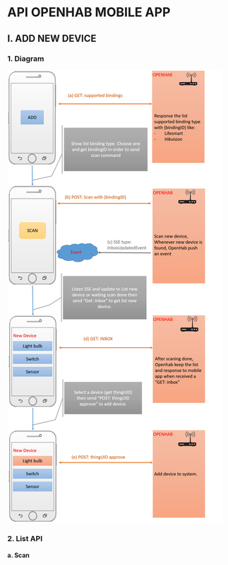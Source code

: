 # API OPENHAB MOBILE APP
## I. ADD NEW DEVICE
### 1. Diagram
![Diagram](/addnewdevicediagram.png)
### 2. List API
#### a. Scan 
